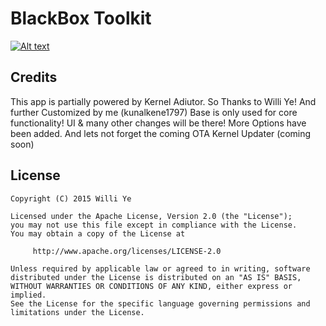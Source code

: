 BlackBox Toolkit
=============
[![Alt text](http://s14.postimg.org/a1yhsqbe9/BLACKBOX.png)](http://www.blackbox-os.gq)

Credits
----------------

This app is partially powered by Kernel Adiutor. So Thanks to Willi Ye! And further Customized by me (kunalkene1797)
Base is only used for core functionality! UI & many other changes will be there! More Options have been added.
And lets not forget the coming OTA Kernel Updater (coming soon)


License
----------------

    Copyright (C) 2015 Willi Ye

    Licensed under the Apache License, Version 2.0 (the "License");
    you may not use this file except in compliance with the License.
    You may obtain a copy of the License at

         http://www.apache.org/licenses/LICENSE-2.0

    Unless required by applicable law or agreed to in writing, software
    distributed under the License is distributed on an "AS IS" BASIS,
    WITHOUT WARRANTIES OR CONDITIONS OF ANY KIND, either express or implied.
    See the License for the specific language governing permissions and
    limitations under the License.
